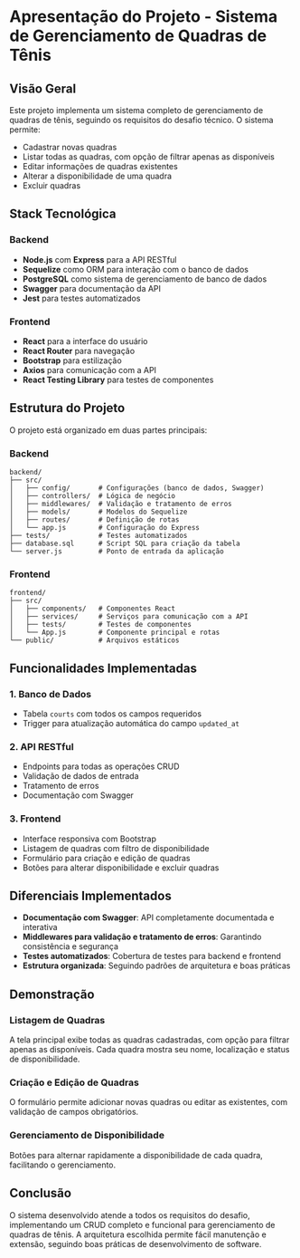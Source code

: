 # Apresentação do Projeto - Sistema de Gerenciamento de Quadras de Tênis

## Visão Geral

Este projeto implementa um sistema completo de gerenciamento de quadras de tênis, seguindo os requisitos do desafio técnico. O sistema permite:

- Cadastrar novas quadras
- Listar todas as quadras, com opção de filtrar apenas as disponíveis
- Editar informações de quadras existentes
- Alterar a disponibilidade de uma quadra
- Excluir quadras

## Stack Tecnológica

### Backend
- **Node.js** com **Express** para a API RESTful
- **Sequelize** como ORM para interação com o banco de dados
- **PostgreSQL** como sistema de gerenciamento de banco de dados
- **Swagger** para documentação da API
- **Jest** para testes automatizados

### Frontend
- **React** para a interface do usuário
- **React Router** para navegação
- **Bootstrap** para estilização
- **Axios** para comunicação com a API
- **React Testing Library** para testes de componentes

## Estrutura do Projeto

O projeto está organizado em duas partes principais:

### Backend
```
backend/
├── src/
│   ├── config/       # Configurações (banco de dados, Swagger)
│   ├── controllers/  # Lógica de negócio
│   ├── middlewares/  # Validação e tratamento de erros
│   ├── models/       # Modelos do Sequelize
│   ├── routes/       # Definição de rotas
│   └── app.js        # Configuração do Express
├── tests/            # Testes automatizados
├── database.sql      # Script SQL para criação da tabela
└── server.js         # Ponto de entrada da aplicação
```

### Frontend
```
frontend/
├── src/
│   ├── components/   # Componentes React
│   ├── services/     # Serviços para comunicação com a API
│   ├── tests/        # Testes de componentes
│   └── App.js        # Componente principal e rotas
└── public/           # Arquivos estáticos
```

## Funcionalidades Implementadas

### 1. Banco de Dados
- Tabela `courts` com todos os campos requeridos
- Trigger para atualização automática do campo `updated_at`

### 2. API RESTful
- Endpoints para todas as operações CRUD
- Validação de dados de entrada
- Tratamento de erros
- Documentação com Swagger

### 3. Frontend
- Interface responsiva com Bootstrap
- Listagem de quadras com filtro de disponibilidade
- Formulário para criação e edição de quadras
- Botões para alterar disponibilidade e excluir quadras

## Diferenciais Implementados

- **Documentação com Swagger**: API completamente documentada e interativa
- **Middlewares para validação e tratamento de erros**: Garantindo consistência e segurança
- **Testes automatizados**: Cobertura de testes para backend e frontend
- **Estrutura organizada**: Seguindo padrões de arquitetura e boas práticas

## Demonstração

### Listagem de Quadras
A tela principal exibe todas as quadras cadastradas, com opção para filtrar apenas as disponíveis. Cada quadra mostra seu nome, localização e status de disponibilidade.

### Criação e Edição de Quadras
O formulário permite adicionar novas quadras ou editar as existentes, com validação de campos obrigatórios.

### Gerenciamento de Disponibilidade
Botões para alternar rapidamente a disponibilidade de cada quadra, facilitando o gerenciamento.

## Conclusão

O sistema desenvolvido atende a todos os requisitos do desafio, implementando um CRUD completo e funcional para gerenciamento de quadras de tênis. A arquitetura escolhida permite fácil manutenção e extensão, seguindo boas práticas de desenvolvimento de software.

